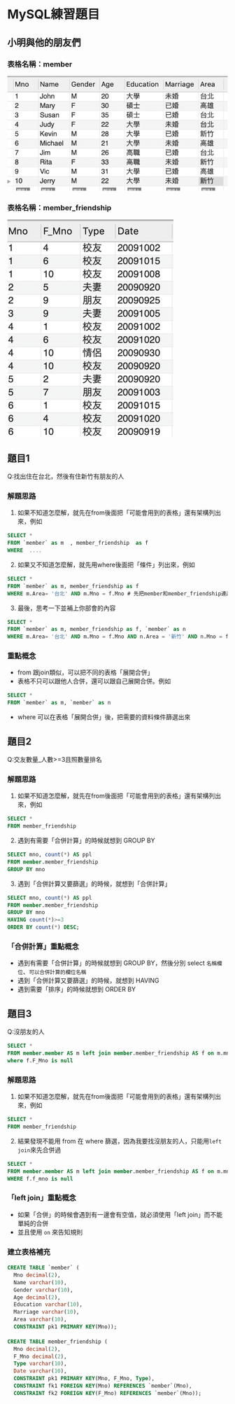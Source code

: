 # MySQL練習題目




## 小明與他的朋友們

### 表格名稱：member

![RelationShip](./圖片/Q1.png)

### 表格名稱：member_friendship

![RelationShip](./圖片/Q2.png)


## 題目1
Q:找出住在台北，然後有住新竹有朋友的人



### 解題思路

1. 如果不知道怎麼解，就先在from後面把「可能會用到的表格」還有架構列出來，例如
```sql
SELECT * 
FROM `member` as m  , member_friendship  as f
WHERE  ....
```


2. 如果又不知道怎麼解，就先用where後面把「條件」列出來，例如

```sql
SELECT * 
FROM `member` as m, member_friendship as f
WHERE m.Area= '台北' AND m.Mno = f.Mno # 先把member和member_friendship連起來）
```

3. 最後，思考一下並補上你部會的內容

```sql
SELECT * 
FROM `member` as m, member_friendship as f, `member` as n
WHERE m.Area= '台北' AND m.Mno = f.Mno AND n.Area = '新竹' AND n.Mno = f.F_Mno
```


### 重點概念

- from 跟join類似，可以把不同的表格「展開合併」
- 表格不只可以跟他人合併，還可以跟自己展開合併。例如

```sql
SELECT * 
FROM `member` as m, `member` as n
```

- where 可以在表格「展開合併」後，把需要的資料條件篩選出來


## 題目2
Q:交友數量_人數>=3且照數量排名

### 解題思路

1. 如果不知道怎麼解，就先在from後面把「可能會用到的表格」還有架構列出來，例如

```sql
SELECT *
FROM member_friendship
```

2. 遇到有需要「合併計算」的時候就想到 GROUP BY

```sql
SELECT mno, count(*) AS ppl
FROM member.member_friendship
GROUP BY mno
```

3. 遇到「合併計算又要篩選」的時候，就想到「合併計算」

```sql
SELECT mno, count(*) AS ppl
FROM member.member_friendship
GROUP BY mno
HAVING count(*)>=3
ORDER BY count(*) DESC;
```


### 「合併計算」重點概念

- 遇到有需要「合併計算」的時候就想到 GROUP BY，然後分別 select `名稱欄位`、`可以合併計算的欄位名稱`
- 遇到「合併計算又要篩選」的時候，就想到 HAVING
- 遇到需要「排序」的時候就想到 ORDER BY

## 題目3
Q:沒朋友的人

```sql
SELECT *
FROM member.member AS m left join member.member_friendship AS f on m.mno=f.mno
where f.F_Mno is null
```

### 解題思路

1. 如果不知道怎麼解，就先在from後面把「可能會用到的表格」還有架構列出來，例如

```sql
SELECT *
FROM member_friendship
```

2. 結果發現不能用 from 在 where 篩選，因為我要找沒朋友的人，只能用`left join`來先合併過

```sql
SELECT *
FROM member.member AS m left join member.member_friendship AS f on m.mno=f.mno
WHERE f.f_mno is null
```

### 「left join」重點概念

- 如果「合併」的時候會遇到有一邊會有空值，就必須使用「left join」而不能單純的合併
- 並且使用 `on` 來告知規則



### 建立表格補充

``` sql
CREATE TABLE `member` (
  Mno decimal(2),
  Name varchar(10),
  Gender varchar(10),
  Age decimal(2),
  Education varchar(10),
  Marriage varchar(10),
  Area varchar(10),
  CONSTRAINT pk1 PRIMARY KEY(Mno)); 
    
CREATE TABLE member_friendship (
  Mno decimal(2),
  F_Mno decimal(2),
  Type varchar(10),
  Date varchar(10),
  CONSTRAINT pk1 PRIMARY KEY(Mno, F_Mno, Type),
  CONSTRAINT fk1 FOREIGN KEY(Mno) REFERENCES `member`(Mno),
  CONSTRAINT fk2 FOREIGN KEY(F_Mno) REFERENCES `member`(Mno));
  ```